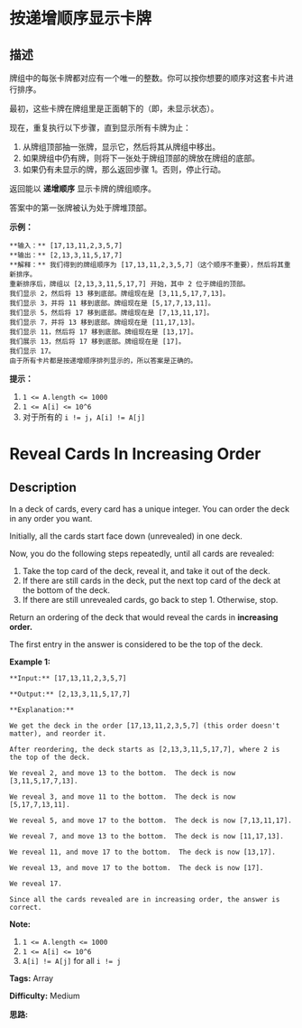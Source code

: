# 按递增顺序显示卡牌

## 描述

牌组中的每张卡牌都对应有一个唯一的整数。你可以按你想要的顺序对这套卡片进行排序。

最初，这些卡牌在牌组里是正面朝下的（即，未显示状态）。

现在，重复执行以下步骤，直到显示所有卡牌为止：

  1. 从牌组顶部抽一张牌，显示它，然后将其从牌组中移出。
  2. 如果牌组中仍有牌，则将下一张处于牌组顶部的牌放在牌组的底部。
  3. 如果仍有未显示的牌，那么返回步骤 1。否则，停止行动。

返回能以 **递增顺序** 显示卡牌的牌组顺序。

答案中的第一张牌被认为处于牌堆顶部。



**示例：**

    
    
    **输入：** [17,13,11,2,3,5,7]
    **输出：** [2,13,3,11,5,17,7]
    **解释：** 我们得到的牌组顺序为 [17,13,11,2,3,5,7]（这个顺序不重要），然后将其重新排序。
    重新排序后，牌组以 [2,13,3,11,5,17,7] 开始，其中 2 位于牌组的顶部。
    我们显示 2，然后将 13 移到底部。牌组现在是 [3,11,5,17,7,13]。
    我们显示 3，并将 11 移到底部。牌组现在是 [5,17,7,13,11]。
    我们显示 5，然后将 17 移到底部。牌组现在是 [7,13,11,17]。
    我们显示 7，并将 13 移到底部。牌组现在是 [11,17,13]。
    我们显示 11，然后将 17 移到底部。牌组现在是 [13,17]。
    我们展示 13，然后将 17 移到底部。牌组现在是 [17]。
    我们显示 17。
    由于所有卡片都是按递增顺序排列显示的，所以答案是正确的。
    



**提示：**

  1. `1 <= A.length <= 1000`
  2. `1 <= A[i] <= 10^6`
  3. 对于所有的 `i != j`，`A[i] != A[j]`



# Reveal Cards In Increasing Order

## Description



In a deck of cards, every card has a unique integer.  You can order the deck in any order you want.

Initially, all the cards start face down (unrevealed) in one deck.

Now, you do the following steps repeatedly, until all cards are revealed:

  1. Take the top card of the deck, reveal it, and take it out of the deck.
  2. If there are still cards in the deck, put the next top card of the deck at the bottom of the deck.
  3. If there are still unrevealed cards, go back to step 1.  Otherwise, stop.

Return an ordering of the deck that would reveal the cards in **increasing order.**

The first entry in the answer is considered to be the top of the deck.



**Example 1:**

    
    
    **Input:** [17,13,11,2,3,5,7]
    **Output:** [2,13,3,11,5,17,7]
    **Explanation:**
    We get the deck in the order [17,13,11,2,3,5,7] (this order doesn't matter), and reorder it.
    After reordering, the deck starts as [2,13,3,11,5,17,7], where 2 is the top of the deck.
    We reveal 2, and move 13 to the bottom.  The deck is now [3,11,5,17,7,13].
    We reveal 3, and move 11 to the bottom.  The deck is now [5,17,7,13,11].
    We reveal 5, and move 17 to the bottom.  The deck is now [7,13,11,17].
    We reveal 7, and move 13 to the bottom.  The deck is now [11,17,13].
    We reveal 11, and move 17 to the bottom.  The deck is now [13,17].
    We reveal 13, and move 17 to the bottom.  The deck is now [17].
    We reveal 17.
    Since all the cards revealed are in increasing order, the answer is correct.
    



**Note:**

  1. `1 <= A.length <= 1000`
  2. `1 <= A[i] <= 10^6`
  3. `A[i] != A[j]` for all `i != j`


**Tags:** Array

**Difficulty:** Medium

**思路:**
